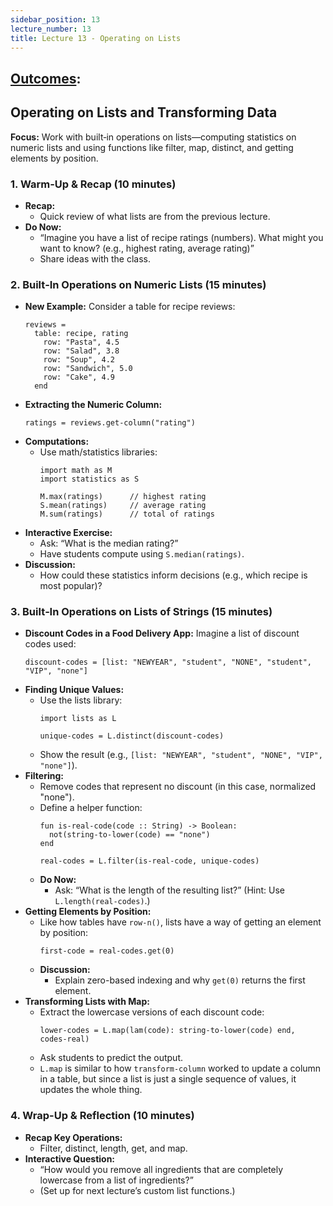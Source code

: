 ```yaml
---
sidebar_position: 13
lecture_number: 13
title: Lecture 13 - Operating on Lists
---
```


## [Outcomes](@/home/outcomes.md):


## Operating on Lists and Transforming Data

**Focus:** Work with built‑in operations on lists—computing statistics on numeric lists and using functions like filter, map, distinct, and getting elements by position.

### 1. Warm-Up & Recap (10 minutes)
- **Recap:**
  - Quick review of what lists are from the previous lecture.
- **Do Now:**
  - “Imagine you have a list of recipe ratings (numbers). What might you want to know? (e.g., highest rating, average rating)”
  - Share ideas with the class.

### 2. Built‑In Operations on Numeric Lists (15 minutes)
- **New Example:**
  Consider a table for recipe reviews:
  ```pyret
  reviews =
    table: recipe, rating
      row: "Pasta", 4.5
      row: "Salad", 3.8
      row: "Soup", 4.2
      row: "Sandwich", 5.0
      row: "Cake", 4.9
    end
  ```
- **Extracting the Numeric Column:**
  ```pyret
  ratings = reviews.get-column("rating")
  ```
- **Computations:**
  - Use math/statistics libraries:
    ```pyret
    import math as M
    import statistics as S

    M.max(ratings)      // highest rating
    S.mean(ratings)     // average rating
    M.sum(ratings)      // total of ratings
    ```
- **Interactive Exercise:**
  - Ask: “What is the median rating?”
  - Have students compute using `S.median(ratings)`.
- **Discussion:**
  - How could these statistics inform decisions (e.g., which recipe is most popular)?

### 3. Built‑In Operations on Lists of Strings (15 minutes)
- **Discount Codes in a Food Delivery App:**
  Imagine a list of discount codes used:
  ```pyret
  discount-codes = [list: "NEWYEAR", "student", "NONE", "student", "VIP", "none"]
  ```
- **Finding Unique Values:**
  - Use the lists library:
    ```pyret
    import lists as L

    unique-codes = L.distinct(discount-codes)
    ```
  - Show the result (e.g., `[list: "NEWYEAR", "student", "NONE", "VIP", "none"]`).
- **Filtering:**
  - Remove codes that represent no discount (in this case, normalized "none").
  - Define a helper function:
    ```pyret
    fun is-real-code(code :: String) -> Boolean:
      not(string-to-lower(code) == "none")
    end

    real-codes = L.filter(is-real-code, unique-codes)
    ```
  - **Do Now:**
    - Ask: “What is the length of the resulting list?” (Hint: Use `L.length(real-codes)`.)
- **Getting Elements by Position:**
  - Like how tables have `row-n()`, lists have a way of getting an element by position:
    ```pyret
    first-code = real-codes.get(0)
    ```
  - **Discussion:**
    - Explain zero-based indexing and why `get(0)` returns the first element.
- **Transforming Lists with Map:**
  - Extract the lowercase versions of each discount code:
    ```pyret
    lower-codes = L.map(lam(code): string-to-lower(code) end, codes-real)
    ```
  - Ask students to predict the output.
  - `L.map` is similar to how `transform-column` worked to update a column in a
    table, but since a list is just a single sequence of values, it updates the whole thing.

### 4. Wrap-Up & Reflection (10 minutes)
- **Recap Key Operations:**
  - Filter, distinct, length, get, and map.
- **Interactive Question:**
  - “How would you remove all ingredients that are completely lowercase from a list of ingredients?”
  - (Set up for next lecture’s custom list functions.)
